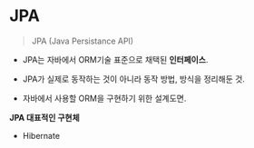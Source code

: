 # JPA
> JPA (Java Persistance API)

+ JPA는 자바에서 ORM기술 표준으로 채택된 **인터페이스**.

+ JPA가 실제로 동작하는 것이 아니라 동작 방법, 방식을 정리해둔 것.

+ 자바에서 사용할 ORM을 구현하기 위한 설계도면.

**JPA 대표적인 구현체**
+ Hibernate
